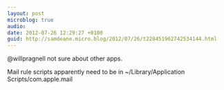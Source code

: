 ```yaml
---
layout: post
microblog: true
audio: 
date: 2012-07-26 12:29:27 +0100
guid: http://samdeane.micro.blog/2012/07/26/t228451962742534144.html
---
```

@willpragnell not sure about other apps.

Mail rule scripts apparently need to be in ~/Library/Application Scripts/com.apple.mail
